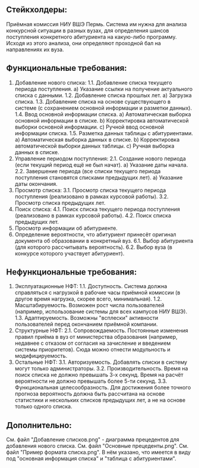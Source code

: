 ## Стейкхолдеры:
Приёмная комиссия НИУ ВШЭ Пермь. Система им нужна для анализа конкурсной ситуации в разных вузах, для определения шансов поступления конкретного абитуриента на какую-либо программу. Исходя из этого анализа, они определяют проходной бал на направлениях их вуза.

## Функциональные требования:
1. Добавление нового списка:
    1.1. Добавление списка текущего периода поступления.
        a) Указание ссылки на получение актуального списка с данными.
    1.2. Добавление списка прошлых лет.
        a) Загрузка списка.
    1.3. Добавление списка на основе существующего в системе (с сохранением основной информации и разметки данных).
    1.4. Ввод основной информации списка.
        a) Автоматическая выборка основной информации в списке.
        b) Корректировка автоматической выборки основной информации.
        c) Ручной ввод основной информации списка.
    1.5. Разметка данных таблицы с абитуриентами.
        a) Автоматическая выборка данных в списке.
        b) Корректировка автоматической выборки данных таблицы.
        c) Ручная выборка данных в списке.
2. Управление периодом поступления:
    2.1. Создание нового периода (если текущий период ещё не был начат).
        a) Указание даты начала.
    2.2. Завершение периода (все списки текущего периода поступления становятся списками предыдущих лет).
        a) Указание даты окончания.
3. Просмотр списка:
    3.1. Просмотр списка текущего периода поступления (реализовано в рамках курсовой работы).
    3.2. Просмотр списка предыдущих лет.
4. Поиск списка:
    4.1. Поиск списка текущего периода поступления (реализовано в рамках курсовой работы).
    4.2. Поиск списка предыдущих лет.
5. Просмотр информации об абитуриенте.
6. Определение вероятности, что абитуриент принесёт оригинал документа об образовании в конкретный вуз.
    6.1. Выбор абитуриента (для которого рассчитывать вероятность).
    6.2. Выбор вуза (в конкурсе которого участвует абитуриент).

## Нефункциональные требования:
1. Эксплуатационные НФТ:
    1.1. Доступность. Система должна справляться с нагрузкой в рабочие часы приёмной комиссии (в другое время нагрузка, скорее всего, минимальная).
    1.2. Масштабируемость. Возможен рост числа пользователей (например, использование системы для всех кампусов НИУ ВШЭ).
    1.3. Адаптируемость. Возможны "всплески" активности пользователей перед окончанием приёмной компании.
2. Структурные НФТ:
    2.1. Сопровождаемость. Постоянные изменения правил приёма в вуз от министерства образования (например, недавнее с отказом от согласия на зачисление и введением системы приоритетов). Сюда можно отнести модульность и модифицируемость.
3. Остальные НФТ:
    3.1. Авторизуемость. Добавлять списки в систему могут только администраторы.
    3.2. Производительность. Время на поиск списка не должно превышать 3-х секунд. Время на расчёт вероятности не должно превышать более 5-ти секунд.
    3.3. Функциональная целесообразность. Для достижения более точного прогноза вероятность должна быть рассчитана на основе статистики и нескольких списков предыдущих лет, а не на основе только одного списка.

## Дополнительно:
См. файл "Добавление списков.png" - диаграмма прецедентов для добавления нового списка.
См. файл "Основные прецеденты.png".
См. файл "Пример формата списка.png". В нём указано, что имеется в виду под "основная информация списка" и "таблица с абитуриентами".